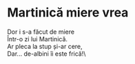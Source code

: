 # Martinică miere vrea

Dor i s-a făcut de miere\
Într-o zi lui Martinică.\
Ar pleca la stup și-ar cere,\
Dar... de-albini îi este frică!\
